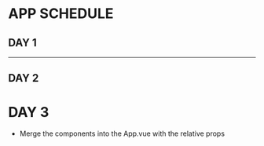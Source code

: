 # APP SCHEDULE

## DAY 1
<!-- - Set a coloured-block scheme through PenPot -->
<!-- - Create then the main 3 component that we'll need: Heder, Main, Footer -->
<!-- - Insert the coloured block into the Header
 -complete then the layout with images and dynamically insert text and menu items, finish then with style sheet -->

<!-- - Insert the coloured block into the Main -->

_______________________________________

## DAY 2
<!-- - Complete the Main-layout with text, sizes and style -->

<!-- - Insert the coloured block into the Footer
 - complete then the layout (as ln.7) -->

<!-- - add menu item as anchor tag in the Header -->

# DAY 3

<!-- - dots before getstarted -->
<!-- - Complete (if necessary) the previous day work -->
<!-- - Add hover effects on the jumbo button and on the Featured Online Courses- cards -->
<!-- - Add a dropdown menu on the Pages item in the Header component -->
<!-- - Add eventual bonuses (hover, carousel, animations) -->
- Merge the components into the App.vue with the relative props